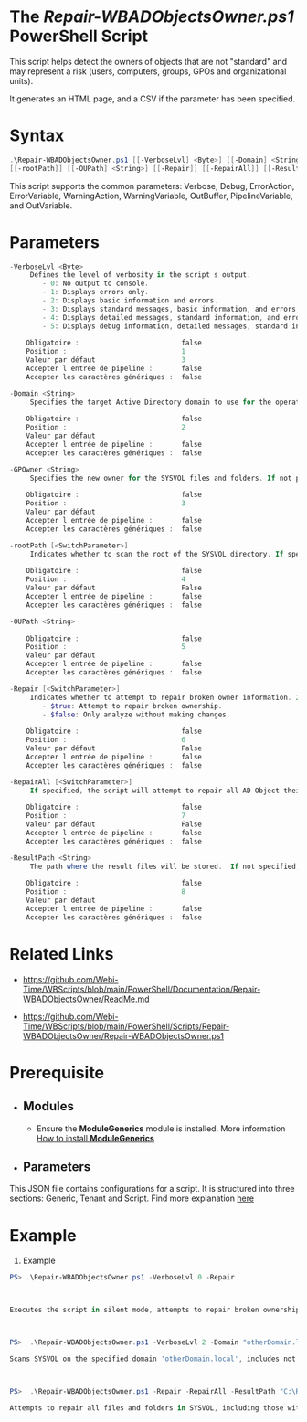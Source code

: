 ﻿# The *Repair-WBADObjectsOwner.ps1* PowerShell Script

This script helps detect the owners of objects that are not "standard" and may represent a risk 
(users, computers, groups, GPOs and organizational units).

It generates an HTML page, and a CSV if the parameter has been specified.

# Syntax
```powershell
.\Repair-WBADObjectsOwner.ps1 [[-VerboseLvl] <Byte>] [[-Domain] <String>] [[-GPOwner] <String>] 
[[-rootPath]] [[-OUPath] <String>] [[-Repair]] [[-RepairAll]] [[-ResultPath] <String>] [<CommonParameters>]
```

This script supports the common parameters: Verbose, Debug, ErrorAction, ErrorVariable, WarningAction, 
WarningVariable, OutBuffer, PipelineVariable, and OutVariable.

# Parameters
```powershell
-VerboseLvl <Byte>
     Defines the level of verbosity in the script s output.
        - 0: No output to console.
        - 1: Displays errors only.
        - 2: Displays basic information and errors.
        - 3: Displays standard messages, basic information, and errors.
        - 4: Displays detailed messages, standard information, and errors.
        - 5: Displays debug information, detailed messages, standard information, and errors.
    
    Obligatoire :                         false
    Position :                            1
    Valeur par défaut                     3
    Accepter l entrée de pipeline :       false
    Accepter les caractères génériques :  false
```
```powershell
-Domain <String>
     Specifies the target Active Directory domain to use for the operation. By default, the script uses the current domain of the system.
    
    Obligatoire :                         false
    Position :                            2
    Valeur par défaut                     
    Accepter l entrée de pipeline :       false
    Accepter les caractères génériques :  false
```
```powershell
-GPOwner <String>
     Specifies the new owner for the SYSVOL files and folders. If not provided, the user will be prompted to select the owner manually.
    
    Obligatoire :                         false
    Position :                            3
    Valeur par défaut                     
    Accepter l entrée de pipeline :       false
    Accepter les caractères génériques :  false
```
```powershell
-rootPath [<SwitchParameter>]
     Indicates whether to scan the root of the SYSVOL directory. If specified, the script will process the root path as well as any subdirectories.
    
    Obligatoire :                         false
    Position :                            4
    Valeur par défaut                     False
    Accepter l entrée de pipeline :       false
    Accepter les caractères génériques :  false
```
```powershell
-OUPath <String>
     
    Obligatoire :                         false
    Position :                            5
    Valeur par défaut                     
    Accepter l entrée de pipeline :       false
    Accepter les caractères génériques :  false
```
```powershell
-Repair [<SwitchParameter>]
     Indicates whether to attempt to repair broken owner information. If specified, the script will attempt to fix ownership issues.
        - $true: Attempt to repair broken ownership.
        - $false: Only analyze without making changes.
    
    Obligatoire :                         false
    Position :                            6
    Valeur par défaut                     False
    Accepter l entrée de pipeline :       false
    Accepter les caractères génériques :  false
```
```powershell
-RepairAll [<SwitchParameter>]
     If specified, the script will attempt to repair all AD Object their ownership is not equal to desired owner. This includes both broken and correctly owned files.
    
    Obligatoire :                         false
    Position :                            7
    Valeur par défaut                     False
    Accepter l entrée de pipeline :       false
    Accepter les caractères génériques :  false
```
```powershell
-ResultPath <String>
     The path where the result files will be stored.  If not specified, the results are saved in the script directory.
    
    Obligatoire :                         false
    Position :                            8
    Valeur par défaut                     
    Accepter l entrée de pipeline :       false
    Accepter les caractères génériques :  false
```


# Related Links
- https://github.com/Webi-Time/WBScripts/blob/main/PowerShell/Documentation/Repair-WBADObjectsOwner/ReadMe.md

- https://github.com/Webi-Time/WBScripts/blob/main/PowerShell/Scripts/Repair-WBADObjectsOwner/Repair-WBADObjectsOwner.ps1
# Prerequisite
- ## Modules
	- Ensure the **ModuleGenerics** module is installed. More information [How to install **ModuleGenerics**](/Powershell/README.md)


- ## Parameters

This JSON file contains configurations for a script. It is structured into three sections: Generic, Tenant and Script. Find more explanation [here](/Powershell/README.md)

# Example

1. Example
```powershell
PS> .\Repair-WBADObjectsOwner.ps1 -VerboseLvl 0 -Repair



Executes the script in silent mode, attempts to repair broken ownership in SYSVOL, and saves the results in the default path.



PS>  .\Repair-WBADObjectsOwner.ps1 -VerboseLvl 2 -Domain "otherDomain.local" -ShowNotBroken 

Scans SYSVOL on the specified domain 'otherDomain.local', includes not broken files in the report, and provides detailed logging.



PS>  .\Repair-WBADObjectsOwner.ps1 -Repair -RepairAll -ResultPath "C:\Reports\SYSVOL_Report.html"

Attempts to repair all files and folders in SYSVOL, including those with correct ownership, and saves the report to the specified path.
```
